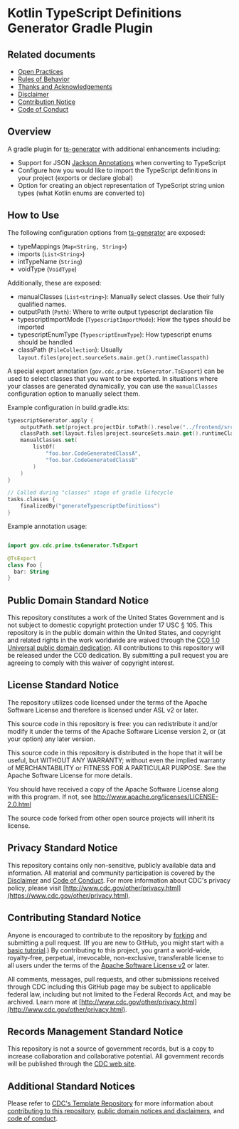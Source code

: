 # Kotlin TypeScript Definitions Generator Gradle Plugin

## Related documents

* [Open Practices](open_practices.md)
* [Rules of Behavior](rules_of_behavior.md)
* [Thanks and Acknowledgements](thanks.md)
* [Disclaimer](DISCLAIMER.md)
* [Contribution Notice](CONTRIBUTING.md)
* [Code of Conduct](code-of-conduct.md)

## Overview

A gradle plugin for [ts-generator](https://github.com/ntrrgc/ts-generator) with additional enhancements including:
- Support for JSON [Jackson Annotations](https://github.com/FasterXML/jackson-annotations) when converting to TypeScript
- Configure how you would like to import the TypeScript definitions in your project (exports or declare global)
- Option for creating an object representation of TypeScript string union types (what Kotlin enums are converted to)

## How to Use

The following configuration options from [ts-generator](https://github.com/ntrrgc/ts-generator) are exposed:
- typeMappings (```Map<String, String>```)
- imports (```List<String>```)
- intTypeName (```String```)
- voidType (```VoidType```)

Additionally, these are exposed:
- manualClasses (```List<string>```): Manually select classes. Use their fully qualified names.
- outputPath (```Path```): Where to write output typescript declaration file
- typescriptImportMode (```TypescriptImportMode```): How the types should be imported
- typescriptEnumType (```TypescriptEnumType```): How typescript enums should be handled
- classPath (```FileCollection```): Usually ```layout.files(project.sourceSets.main.get().runtimeClasspath)```

A special export annotation (```gov.cdc.prime.tsGenerator.TsExport```) can be used to select classes that you want to be exported. In situations where your classes are generated dynamically, you can use the ```manualClasses``` configuration option to manually select them.

Example configuration in build.gradle.kts:
```kotlin
typescriptGenerator.apply {
    outputPath.set(project.projectDir.toPath().resolve("../frontend/src/typings/api-codegen.ts"))
    classPath.set(layout.files(project.sourceSets.main.get().runtimeClasspath))
    manualClasses.set(
        listOf(
            "foo.bar.CodeGeneratedClassA",
            "foo.bar.CodeGeneratedClassB"
        )
    )
}

// Called during "classes" stage of gradle lifecycle
tasks.classes {
    finalizedBy("generateTypescriptDefinitions")
}
```

Example annotation usage:
```kotlin

import gov.cdc.prime.tsGenerator.TsExport

@TsExport
class Foo {
  bar: String
}
```
  
## Public Domain Standard Notice
This repository constitutes a work of the United States Government and is not
subject to domestic copyright protection under 17 USC § 105. This repository is in
the public domain within the United States, and copyright and related rights in
the work worldwide are waived through the [CC0 1.0 Universal public domain dedication](https://creativecommons.org/publicdomain/zero/1.0/).
All contributions to this repository will be released under the CC0 dedication. By
submitting a pull request you are agreeing to comply with this waiver of
copyright interest.

## License Standard Notice
The repository utilizes code licensed under the terms of the Apache Software
License and therefore is licensed under ASL v2 or later.

This source code in this repository is free: you can redistribute it and/or modify it under
the terms of the Apache Software License version 2, or (at your option) any
later version.

This source code in this repository is distributed in the hope that it will be useful, but WITHOUT ANY
WARRANTY; without even the implied warranty of MERCHANTABILITY or FITNESS FOR A
PARTICULAR PURPOSE. See the Apache Software License for more details.

You should have received a copy of the Apache Software License along with this
program. If not, see http://www.apache.org/licenses/LICENSE-2.0.html

The source code forked from other open source projects will inherit its license.

## Privacy Standard Notice
This repository contains only non-sensitive, publicly available data and
information. All material and community participation is covered by the
[Disclaimer](https://github.com/CDCgov/template/blob/master/DISCLAIMER.md)
and [Code of Conduct](https://github.com/CDCgov/template/blob/master/code-of-conduct.md).
For more information about CDC's privacy policy, please visit [http://www.cdc.gov/other/privacy.html](https://www.cdc.gov/other/privacy.html).

## Contributing Standard Notice
Anyone is encouraged to contribute to the repository by [forking](https://help.github.com/articles/fork-a-repo)
and submitting a pull request. (If you are new to GitHub, you might start with a
[basic tutorial](https://help.github.com/articles/set-up-git).) By contributing
to this project, you grant a world-wide, royalty-free, perpetual, irrevocable,
non-exclusive, transferable license to all users under the terms of the
[Apache Software License v2](http://www.apache.org/licenses/LICENSE-2.0.html) or
later.

All comments, messages, pull requests, and other submissions received through
CDC including this GitHub page may be subject to applicable federal law, including but not limited to the Federal Records Act, and may be archived. Learn more at [http://www.cdc.gov/other/privacy.html](http://www.cdc.gov/other/privacy.html).

## Records Management Standard Notice
This repository is not a source of government records, but is a copy to increase
collaboration and collaborative potential. All government records will be
published through the [CDC web site](http://www.cdc.gov).

## Additional Standard Notices
Please refer to [CDC's Template Repository](https://github.com/CDCgov/template)
for more information about [contributing to this repository](https://github.com/CDCgov/template/blob/master/CONTRIBUTING.md),
[public domain notices and disclaimers](https://github.com/CDCgov/template/blob/master/DISCLAIMER.md),
and [code of conduct](https://github.com/CDCgov/template/blob/master/code-of-conduct.md).
